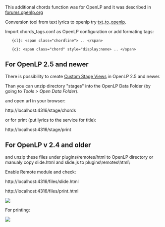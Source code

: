 This additional chords function was for OpenLP and it was described in <a href="http://forums.openlp.org/discussion/2544/chords-in-openlp">forums.openlp.org</a>

Conversion tool from text lyrics to openlp try <a href="https://github.com/tomasss1024/txt_to_openlp">txt_to_openlp</a>.

Import chords_tags.conf as OpenLP configuration or add formating tags:

```
   {cl}: <span class="chordline"> .. </span>

   {c}: <span class="chord" style="display:none> .. </span>
```

## For OpenLP 2.5 and newer

There is possibility to create <a href="https://manual.openlp.org/stage_view.html#custom-stage-views">Custom Stage Views</a> in OpenLP 2.5 and newer.

Than you can unzip directory "stages" into the OpenLP Data Folder (by going to *Tools &gt; Open Data Folder*).

and open url in your browser:

http://localhost:4316/stage/chords

or for print (put lyrics to the service for title):

http://localhost:4316/stage/print
   

   
## For OpenLP v 2.4 and older   

and unzip these files under plugins/remotes/html to OpenLP directory or manualy copy slide.html and slide.js to plugins\remotes\html\

Enable Remote module and check:

http://localhost:4316/files/slide.html

http://localhost:4316/files/print.html

<img src="https://dl.dropboxusercontent.com/u/2855699/openlp_chords.gif"/>

For printing:

<img src="https://dl.dropboxusercontent.com/u/2855699/openlp_print.gif"/>


